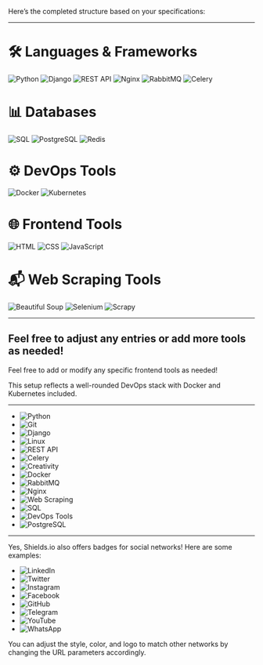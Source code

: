 Here’s the completed structure based on your specifications:

---

# 🛠️ Languages & Frameworks
![Python](https://img.shields.io/badge/python-%2314354C.svg?style=for-the-badge&logo=python&logoColor=white)
![Django](https://img.shields.io/badge/django-%23092E20.svg?style=for-the-badge&logo=django&logoColor=white)
![REST API](https://img.shields.io/badge/REST-02569B.svg?style=for-the-badge&logo=api&logoColor=white)
![Nginx](https://img.shields.io/badge/nginx-%23009639.svg?style=for-the-badge&logo=nginx&logoColor=white)
![RabbitMQ](https://img.shields.io/badge/rabbitmq-%23FF6600.svg?style=for-the-badge&logo=rabbitmq&logoColor=white)
![Celery](https://img.shields.io/badge/celery-%2300C7B7.svg?style=for-the-badge&logo=celery&logoColor=white)

# 📊 Databases
![SQL](https://img.shields.io/badge/SQL-4479A1.svg?style=for-the-badge&logo=sql&logoColor=white)
![PostgreSQL](https://img.shields.io/badge/PostgreSQL-336791.svg?style=for-the-badge&logo=postgresql&logoColor=white)
![Redis](https://img.shields.io/badge/redis-%23DD0031.svg?style=for-the-badge&logo=redis&logoColor=white)

# ⚙️ DevOps Tools
![Docker](https://img.shields.io/badge/docker-%232496ED.svg?style=for-the-badge&logo=docker&logoColor=white)
![Kubernetes](https://img.shields.io/badge/kubernetes-%23326ce5.svg?style=for-the-badge&logo=kubernetes&logoColor=white)

# 🌐 Frontend Tools
![HTML](https://img.shields.io/badge/HTML5-%23E34F26.svg?style=for-the-badge&logo=html5&logoColor=white)
![CSS](https://img.shields.io/badge/CSS3-%231572B6.svg?style=for-the-badge&logo=css3&logoColor=white)
![JavaScript](https://img.shields.io/badge/JavaScript-%23323330.svg?style=for-the-badge&logo=javascript&logoColor=%23F7DF1E)

# 📬 Web Scraping Tools
![Beautiful Soup](https://img.shields.io/badge/Beautiful%20Soup-%233F8C57.svg?style=for-the-badge&logo=python&logoColor=white)
![Selenium](https://img.shields.io/badge/Selenium-%234B8BBE.svg?style=for-the-badge&logo=selenium&logoColor=white)
![Scrapy](https://img.shields.io/badge/Scrapy-%23066C7F.svg?style=for-the-badge&logo=scrapy&logoColor=white)

---

Feel free to adjust any entries or add more tools as needed!
---

Feel free to add or modify any specific frontend tools as needed!

This setup reflects a well-rounded DevOps stack with Docker and Kubernetes included.

---

- ![Python](https://img.shields.io/badge/python-%2314354C.svg?style=for-the-badge&logo=python&logoColor=white)
- ![Git](https://img.shields.io/badge/git-%23F05033.svg?style=for-the-badge&logo=git&logoColor=white)
- ![Django](https://img.shields.io/badge/django-%23092E20.svg?style=for-the-badge&logo=django&logoColor=white)
- ![Linux](https://img.shields.io/badge/linux-%23FCC624.svg?style=for-the-badge&logo=linux&logoColor=black)
- ![REST API](https://img.shields.io/badge/REST%20API-%23FF8800.svg?style=for-the-badge)
- ![Celery](https://img.shields.io/badge/celery-%2337814A.svg?style=for-the-badge&logo=celery&logoColor=white)
- ![Creativity](https://img.shields.io/badge/creativity-%23FFDD00.svg?style=for-the-badge)
- ![Docker](https://img.shields.io/badge/docker-%230db7ed.svg?style=for-the-badge&logo=docker&logoColor=white)
- ![RabbitMQ](https://img.shields.io/badge/rabbitmq-%23FF6600.svg?style=for-the-badge&logo=rabbitmq&logoColor=white)
- ![Nginx](https://img.shields.io/badge/nginx-%23009639.svg?style=for-the-badge&logo=nginx&logoColor=white)
- ![Web Scraping](https://img.shields.io/badge/web%20scraping-%230000FF.svg?style=for-the-badge)
- ![SQL](https://img.shields.io/badge/sql-%2307405e.svg?style=for-the-badge&logo=sql&logoColor=white)
- ![DevOps Tools](https://img.shields.io/badge/devops%20tools-%23FF8800.svg?style=for-the-badge)
- ![PostgreSQL](https://img.shields.io/badge/postgresql-%23336791.svg?style=for-the-badge&logo=postgresql&logoColor=white)

---

Yes, Shields.io also offers badges for social networks! Here are some examples:

- ![LinkedIn](https://img.shields.io/badge/LinkedIn-%230077B5.svg?style=for-the-badge&logo=linkedin&logoColor=white)
- ![Twitter](https://img.shields.io/badge/Twitter-%231DA1F2.svg?style=for-the-badge&logo=twitter&logoColor=white)
- ![Instagram](https://img.shields.io/badge/Instagram-%23E4405F.svg?style=for-the-badge&logo=instagram&logoColor=white)
- ![Facebook](https://img.shields.io/badge/Facebook-%231877F2.svg?style=for-the-badge&logo=facebook&logoColor=white)
- ![GitHub](https://img.shields.io/badge/GitHub-%23121011.svg?style=for-the-badge&logo=github&logoColor=white)
- ![Telegram](https://img.shields.io/badge/Telegram-%2326A5E4.svg?style=for-the-badge&logo=telegram&logoColor=white)
- ![YouTube](https://img.shields.io/badge/YouTube-%23FF0000.svg?style=for-the-badge&logo=youtube&logoColor=white)
- ![WhatsApp](https://img.shields.io/badge/WhatsApp-%25D366.svg?style=for-the-badge&logo=whatsapp&logoColor=white)

You can adjust the style, color, and logo to match other networks by changing the URL parameters accordingly.
